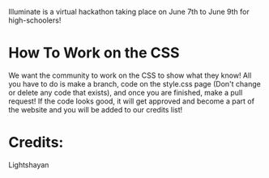 Illuminate is a virtual hackathon taking place on June 7th to June 9th for high-schoolers!
# How To Work on the CSS
We want the community to work on the CSS to show what they know! All you have to do is make a branch, code on the style.css page (Don't change or delete any code that exists), and once you are finished, make a pull request! If the code looks good, it will get approved and become a part of the website and you will be added to our credits list!
# Credits:
Lightshayan
